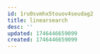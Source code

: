 ```yaml
---
id: 1ru0svmhx5touov4seudag2
title: linearsearch
desc: ''
updated: 1746446659099
created: 1746446659099
---
```

